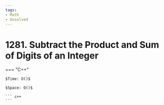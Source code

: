```yaml
---
tags:
- Math
- Unsolved
---
```



# 1281. Subtract the Product and Sum of Digits of an Integer

=== "C++"

    $Time: O()$

    $Space: O()$

    ``` c++
    ```
